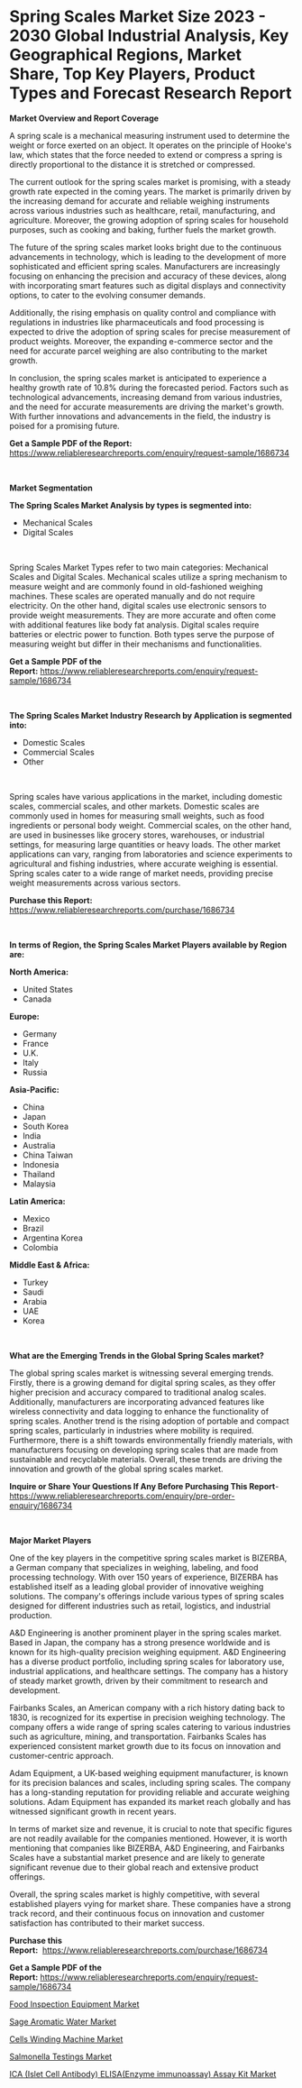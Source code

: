 <p><h1>Spring Scales Market Size 2023 - 2030 Global Industrial Analysis, Key Geographical Regions, Market Share, Top Key Players, Product Types and Forecast Research Report</h1></p><p><strong>Market Overview and Report Coverage</strong></p>
<p><p>A spring scale is a mechanical measuring instrument used to determine the weight or force exerted on an object. It operates on the principle of Hooke's law, which states that the force needed to extend or compress a spring is directly proportional to the distance it is stretched or compressed.</p><p>The current outlook for the spring scales market is promising, with a steady growth rate expected in the coming years. The market is primarily driven by the increasing demand for accurate and reliable weighing instruments across various industries such as healthcare, retail, manufacturing, and agriculture. Moreover, the growing adoption of spring scales for household purposes, such as cooking and baking, further fuels the market growth.</p><p>The future of the spring scales market looks bright due to the continuous advancements in technology, which is leading to the development of more sophisticated and efficient spring scales. Manufacturers are increasingly focusing on enhancing the precision and accuracy of these devices, along with incorporating smart features such as digital displays and connectivity options, to cater to the evolving consumer demands.</p><p>Additionally, the rising emphasis on quality control and compliance with regulations in industries like pharmaceuticals and food processing is expected to drive the adoption of spring scales for precise measurement of product weights. Moreover, the expanding e-commerce sector and the need for accurate parcel weighing are also contributing to the market growth.</p><p>In conclusion, the spring scales market is anticipated to experience a healthy growth rate of 10.8% during the forecasted period. Factors such as technological advancements, increasing demand from various industries, and the need for accurate measurements are driving the market's growth. With further innovations and advancements in the field, the industry is poised for a promising future.</p></p>
<p><strong>Get a Sample PDF of the Report:</strong> <a href="https://www.reliableresearchreports.com/enquiry/request-sample/1686734">https://www.reliableresearchreports.com/enquiry/request-sample/1686734</a></p>
<p>&nbsp;</p>
<p><strong>Market Segmentation</strong></p>
<p><strong>The Spring Scales Market Analysis by types is segmented into:</strong></p>
<p><ul><li>Mechanical Scales</li><li>Digital Scales</li></ul></p>
<p>&nbsp;</p>
<p><p>Spring Scales Market Types refer to two main categories: Mechanical Scales and Digital Scales. Mechanical scales utilize a spring mechanism to measure weight and are commonly found in old-fashioned weighing machines. These scales are operated manually and do not require electricity. On the other hand, digital scales use electronic sensors to provide weight measurements. They are more accurate and often come with additional features like body fat analysis. Digital scales require batteries or electric power to function. Both types serve the purpose of measuring weight but differ in their mechanisms and functionalities.</p></p>
<p><strong>Get a Sample PDF of the Report:</strong>&nbsp;<a href="https://www.reliableresearchreports.com/enquiry/request-sample/1686734">https://www.reliableresearchreports.com/enquiry/request-sample/1686734</a></p>
<p>&nbsp;</p>
<p><strong>The Spring Scales Market Industry Research by Application is segmented into:</strong></p>
<p><ul><li>Domestic Scales</li><li>Commercial Scales</li><li>Other</li></ul></p>
<p>&nbsp;</p>
<p><p>Spring scales have various applications in the market, including domestic scales, commercial scales, and other markets. Domestic scales are commonly used in homes for measuring small weights, such as food ingredients or personal body weight. Commercial scales, on the other hand, are used in businesses like grocery stores, warehouses, or industrial settings, for measuring large quantities or heavy loads. The other market applications can vary, ranging from laboratories and science experiments to agricultural and fishing industries, where accurate weighing is essential. Spring scales cater to a wide range of market needs, providing precise weight measurements across various sectors.</p></p>
<p><strong>Purchase this Report:</strong>&nbsp; <a href="https://www.reliableresearchreports.com/purchase/1686734">https://www.reliableresearchreports.com/purchase/1686734</a></p>
<p>&nbsp;</p>
<p><strong>In terms of Region, the Spring Scales Market Players available by Region are:</strong></p>
<p>
    <p> <strong> North America: </strong>
        <ul>
            <li>United States</li>
            <li>Canada</li>
        </ul>
        </p> 
    <p> <strong> Europe: </strong>
        <ul>
            <li>Germany</li>
            <li>France</li>
            <li>U.K.</li>
            <li>Italy</li>
            <li>Russia</li>
        </ul>
        </p> 
    <p> <strong> Asia-Pacific: </strong>
        <ul>
            <li>China</li>
            <li>Japan</li>
            <li>South Korea</li>
            <li>India</li>
            <li>Australia</li>
            <li>China Taiwan</li>
            <li>Indonesia</li>
            <li>Thailand</li>
            <li>Malaysia</li>
        </ul>
        </p> 
    <p> <strong> Latin America: </strong>
        <ul>
            <li>Mexico</li>
            <li>Brazil</li>
            <li>Argentina Korea</li>
            <li>Colombia</li>
        </ul>
        </p> 
    <p> <strong> Middle East & Africa: </strong>
        <ul>
            <li>Turkey</li>
            <li>Saudi</li>
            <li>Arabia</li>
            <li>UAE</li>
            <li>Korea</li>
        </ul>
    </p>
    </p>
<p>&nbsp;</p>
<p><strong>What are the Emerging Trends in the Global Spring Scales market?</strong></p>
<p><p>The global spring scales market is witnessing several emerging trends. Firstly, there is a growing demand for digital spring scales, as they offer higher precision and accuracy compared to traditional analog scales. Additionally, manufacturers are incorporating advanced features like wireless connectivity and data logging to enhance the functionality of spring scales. Another trend is the rising adoption of portable and compact spring scales, particularly in industries where mobility is required. Furthermore, there is a shift towards environmentally friendly materials, with manufacturers focusing on developing spring scales that are made from sustainable and recyclable materials. Overall, these trends are driving the innovation and growth of the global spring scales market.</p></p>
<p><strong>Inquire or Share Your Questions If Any Before Purchasing This Report</strong>- <a href="https://www.reliableresearchreports.com/enquiry/pre-order-enquiry/1686734">https://www.reliableresearchreports.com/enquiry/pre-order-enquiry/1686734</a></p>
<p>&nbsp;</p>
<p><strong>Major Market Players</strong></p>
<p><p>One of the key players in the competitive spring scales market is BIZERBA, a German company that specializes in weighing, labeling, and food processing technology. With over 150 years of experience, BIZERBA has established itself as a leading global provider of innovative weighing solutions. The company's offerings include various types of spring scales designed for different industries such as retail, logistics, and industrial production.</p><p>A&D Engineering is another prominent player in the spring scales market. Based in Japan, the company has a strong presence worldwide and is known for its high-quality precision weighing equipment. A&D Engineering has a diverse product portfolio, including spring scales for laboratory use, industrial applications, and healthcare settings. The company has a history of steady market growth, driven by their commitment to research and development.</p><p>Fairbanks Scales, an American company with a rich history dating back to 1830, is recognized for its expertise in precision weighing technology. The company offers a wide range of spring scales catering to various industries such as agriculture, mining, and transportation. Fairbanks Scales has experienced consistent market growth due to its focus on innovation and customer-centric approach.</p><p>Adam Equipment, a UK-based weighing equipment manufacturer, is known for its precision balances and scales, including spring scales. The company has a long-standing reputation for providing reliable and accurate weighing solutions. Adam Equipment has expanded its market reach globally and has witnessed significant growth in recent years.</p><p>In terms of market size and revenue, it is crucial to note that specific figures are not readily available for the companies mentioned. However, it is worth mentioning that companies like BIZERBA, A&D Engineering, and Fairbanks Scales have a substantial market presence and are likely to generate significant revenue due to their global reach and extensive product offerings.</p><p>Overall, the spring scales market is highly competitive, with several established players vying for market share. These companies have a strong track record, and their continuous focus on innovation and customer satisfaction has contributed to their market success.</p></p>
<p><strong>Purchase this Report:</strong>&nbsp;&nbsp;<a href="https://www.reliableresearchreports.com/purchase/1686734">https://www.reliableresearchreports.com/purchase/1686734</a></p>
<p></p>
<p><strong>Get a Sample PDF of the Report:</strong>&nbsp;<a href="https://www.reliableresearchreports.com/enquiry/request-sample/1686734">https://www.reliableresearchreports.com/enquiry/request-sample/1686734</a></p>
<p><p><a href="https://www.linkedin.com/pulse/food-inspection-equipment-market-research-report-unlocks/">Food Inspection Equipment Market</a></p><p><a href="https://medium.com/@jacks0866979/analyzing-sage-aromatic-water-market-global-industry-perspective-and-forecast-2023-to-2030-a022651f5fd1">Sage Aromatic Water Market</a></p><p><a href="https://www.linkedin.com/pulse/cells-winding-machine-market-research-report-provides-thorough/">Cells Winding Machine Market</a></p><p><a href="https://medium.com/@rombilly2345/salmonella-testings-market-share-evolution-and-market-growth-trends-2023-2030-459ec56d2910">Salmonella Testings Market</a></p><p><a href="https://www.linkedin.com/pulse/ica-islet-cell-antibody-elisaenzyme-immunoassay-assay-kit-market/">ICA (Islet Cell Antibody) ELISA(Enzyme immunoassay) Assay Kit Market</a></p></p>